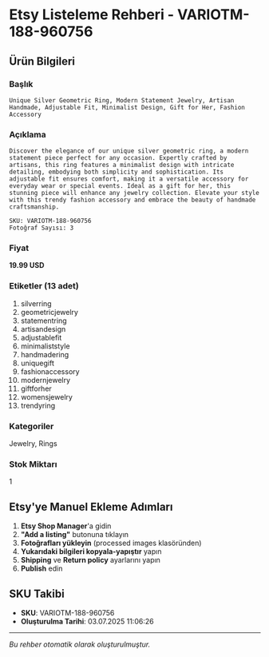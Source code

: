 # Etsy Listeleme Rehberi - VARIOTM-188-960756

## Ürün Bilgileri

### Başlık
```
Unique Silver Geometric Ring, Modern Statement Jewelry, Artisan Handmade, Adjustable Fit, Minimalist Design, Gift for Her, Fashion Accessory
```

### Açıklama
```
Discover the elegance of our unique silver geometric ring, a modern statement piece perfect for any occasion. Expertly crafted by artisans, this ring features a minimalist design with intricate detailing, embodying both simplicity and sophistication. Its adjustable fit ensures comfort, making it a versatile accessory for everyday wear or special events. Ideal as a gift for her, this stunning piece will enhance any jewelry collection. Elevate your style with this trendy fashion accessory and embrace the beauty of handmade craftsmanship.

SKU: VARIOTM-188-960756
Fotoğraf Sayısı: 3
```

### Fiyat
**19.99 USD**

### Etiketler (13 adet)
1. silverring
2. geometricjewelry
3. statementring
4. artisandesign
5. adjustablefit
6. minimaliststyle
7. handmadering
8. uniquegift
9. fashionaccessory
10. modernjewelry
11. giftforher
12. womensjewelry
13. trendyring

### Kategoriler
Jewelry, Rings

### Stok Miktarı
1

## Etsy'ye Manuel Ekleme Adımları

1. **Etsy Shop Manager**'a gidin
2. **"Add a listing"** butonuna tıklayın
3. **Fotoğrafları yükleyin** (processed images klasöründen)
4. **Yukarıdaki bilgileri kopyala-yapıştır** yapın
5. **Shipping** ve **Return policy** ayarlarını yapın
6. **Publish** edin

## SKU Takibi
- **SKU**: VARIOTM-188-960756
- **Oluşturulma Tarihi**: 03.07.2025 11:06:26

---
*Bu rehber otomatik olarak oluşturulmuştur.*
